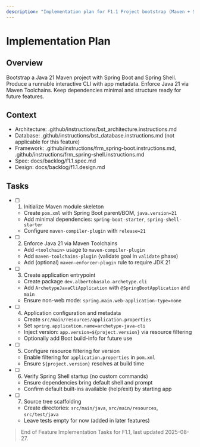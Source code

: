 ```yaml
---
description: "Implementation plan for F1.1 Project bootstrap (Maven + Spring Boot + Spring Shell)"
---
```


# Implementation Plan

## Overview

Bootstrap a Java 21 Maven project with Spring Boot and Spring Shell. Produce a runnable interactive CLI with app metadata. Enforce Java 21 via Maven Toolchains. Keep dependencies minimal and structure ready for future features.

## Context

- Architecture: .github/instructions/bst_architecture.instructions.md
- Database: .github/instructions/bst_database.instructions.md (not applicable for this feature)
- Framework: .github/instructions/frm_spring-boot.instructions.md, .github/instructions/frm_spring-shell.instructions.md
- Spec: docs/backlog/f1.1.spec.md
- Design: docs/backlog/f1.1.design.md

## Tasks

- [ ] 1. Initialize Maven module skeleton
  - Create `pom.xml` with Spring Boot parent/BOM, `java.version=21`
  - Add minimal dependencies: `spring-boot-starter`, `spring-shell-starter`
  - Configure `maven-compiler-plugin` with `release=21`

- [ ] 2. Enforce Java 21 via Maven Toolchains
  - Add `<toolchain>` usage to `maven-compiler-plugin`
  - Add `maven-toolchains-plugin` (validate goal in `validate` phase)
  - Add (optional) `maven-enforcer-plugin` rule to require JDK 21

- [ ] 3. Create application entrypoint
  - Create package `dev.albertobasalo.archetype.cli`
  - Add `ArchetypeJavaCliApplication` with `@SpringBootApplication` and `main`
  - Ensure non-web mode: `spring.main.web-application-type=none`

- [ ] 4. Application configuration and metadata
  - Create `src/main/resources/application.properties`
  - Set `spring.application.name=archetype-java-cli`
  - Inject version: `app.version=${project.version}` via resource filtering
  - Optionally add Boot build-info for future use

- [ ] 5. Configure resource filtering for version
  - Enable filtering for `application.properties` in `pom.xml`
  - Ensure `${project.version}` resolves at build time

- [ ] 6. Verify Spring Shell startup (no custom commands)
  - Ensure dependencies bring default shell and prompt
  - Confirm default built-ins available (help/exit) by starting app

- [ ] 7. Source tree scaffolding
  - Create directories: `src/main/java`, `src/main/resources`, `src/test/java`
  - Leave tests empty for now (added in later features)

> End of Feature Implementation Tasks for F1.1, last updated 2025-08-27.

